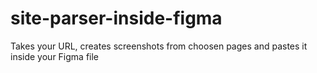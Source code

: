 # site-parser-inside-figma
Takes your URL, creates screenshots from choosen pages and pastes it inside your Figma file
